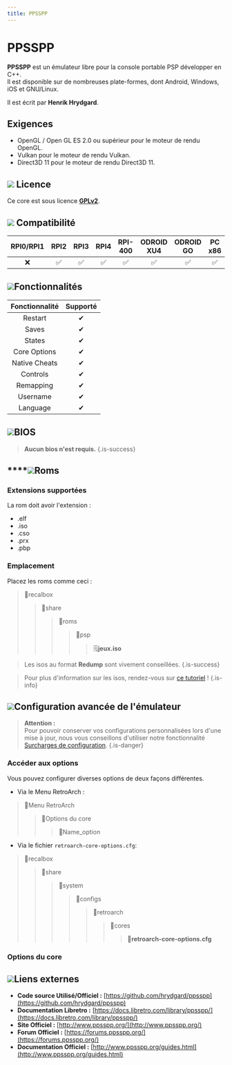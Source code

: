 ```yaml
---
title: PPSSPP
---
```


# PPSSPP

**PPSSPP** est un émulateur libre pour la console portable PSP développer en C++.  
Il est disponible sur de nombreuses plate-formes, dont Android, Windows, iOS et GNU/Linux.

Il est écrit par **Henrik Hrydgard**.

## Exigences

* OpenGL / Open GL ES 2.0 ou supérieur pour le moteur de rendu OpenGL.
* Vulkan pour le moteur de rendu Vulkan.
* Direct3D 11 pour le moteur de rendu Direct3D 11.

## ![](./gerald-g-parchment-background-or-border-5.svg) Licence

Ce core est sous licence [**GPLv2**](https://github.com/hrydgard/ppsspp/blob/master/LICENSE.TXT).

## ![](./compatibility.png) Compatibilité

| RPI0/RPI1 | RPI2 | RPI3 | RPI4 | RPI-400 | ODROID XU4 | ODROID GO | PC x86 | PC X86\_64 |
| :---: | :---: | :---: | :---: | :---: | :---: | :---: | :---: | :---: |
| ❌ | ✅ | ✅ | ✅ | ✅ | ✅ | ✅ | ✅ | ✅ |

## ![](./cogwheel-145804_640.png)Fonctionnalités

| Fonctionnalité | Supporté |
| :---: | :---: |
| Restart | ✔ |
| Saves | ✔ |
| States | ✔ |
| Core Options | ✔ |
| Native Cheats | ✔ |
| Controls | ✔ |
| Remapping | ✔ |
| Username | ✔ |
| Language | ✔ |

## ![](./tqfp32.svg)BIOS


>**Aucun bios n'est requis.**
{.is-success}

## \*\*\*\*![](./rom-30098_640.png)**Roms**

### **Extensions supportées**

La rom doit avoir l'extension :

* .elf
* .iso
* .cso
* .prx
* .pbp

### **Emplacement**

Placez les roms comme ceci : 

> 📁recalbox
>
> > 📁share
> >
> > > 📁roms
> > >
> > > > 📁psp  
> > > >
> > > > > 🗒**jeux.**i**so**


>Les isos au format **Redump** sont vivement conseillées.
{.is-success}


>Pour plus d'information sur les isos, rendez-vous sur [ce tutoriel](/fr/tutoriels/jeux/generalite/les-roms-et-les-isos) !
{.is-info}

## ![](./hammer-28636_640.png)Configuration avancée de l'émulateur


>**Attention :**  
>Pour pouvoir conserver vos configurations personnalisées lors d'une mise à jour, nous vous conseillons d'utiliser notre fonctionnalité [Surcharges de configuration](/fr/usage-avance/surcharge-de-configuration).
{.is-danger}

### Accéder aux options

Vous pouvez configurer diverses options de deux façons différentes.

* Via le Menu RetroArch :

> 📁Menu RetroArch
>
> > 📁Options du core
> >
> > > 🧩Name\_option

* Via le fichier `retroarch-core-options.cfg`:

> 📁recalbox
>
> > 📁share
> >
> > > 📁system
> > >
> > > > 📁configs
> > > >
> > > > > 📁retroarch
> > > > >
> > > > > > 📁cores
> > > > > >
> > > > > > > 🧩**retroarch-core-options.cfg**

### Options du core

## ![](./kisspng-web-development-world-wide-web-computer-icons-webs-world-wide-web-icon-png-5ab05c24477216.4540070115215073642927.png)**Liens externes**

* **Code source Utilisé/Officiel :** [https://github.com/hrydgard/ppsspp](https://github.com/hrydgard/ppsspp)
* **Documentation Libretro :** [https://docs.libretro.com/library/ppsspp/](https://docs.libretro.com/library/ppsspp/)
* **Site Officiel :** [http://www.ppsspp.org/](http://www.ppsspp.org/)
* **Forum Officiel :** [https://forums.ppsspp.org/](https://forums.ppsspp.org/)
* **Documentation Officiel :** ​[http://www.ppsspp.org/guides.html](http://www.ppsspp.org/guides.html)

